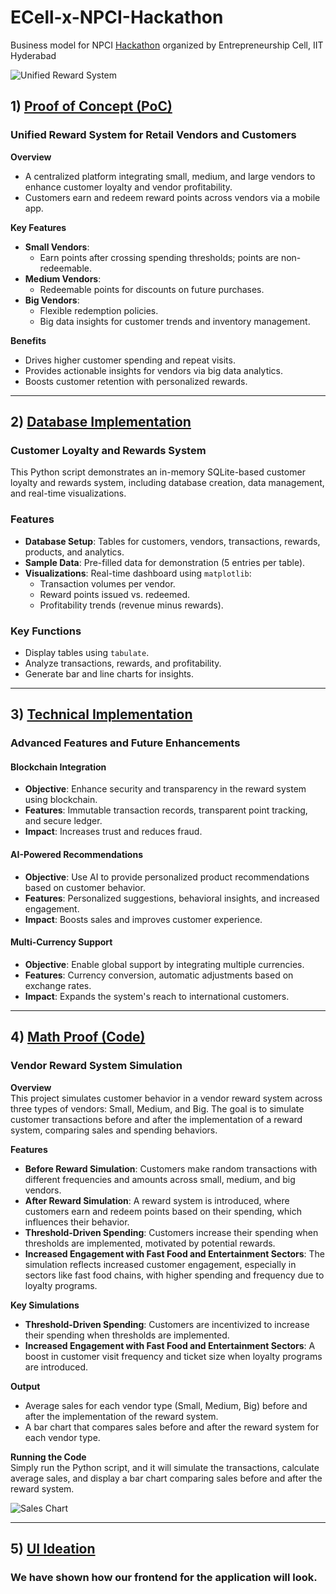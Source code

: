 # ECell-x-NPCI-Hackathon  
Business model for NPCI [Hackathon](https://hackathon.ecelliith.org.in/dashboard/portal) organized by Entrepreneurship Cell, IIT Hyderabad  

![Unified Reward System](Unified_Reward_System.png)

## 1) [Proof of Concept (PoC)](https://github.com/AsitDesai/ECell-x-NPCI-Hackathon/blob/main/Proof%20of%20Concept.pdf)  

### Unified Reward System for Retail Vendors and Customers  

**Overview**  
- A centralized platform integrating small, medium, and large vendors to enhance customer loyalty and vendor profitability.  
- Customers earn and redeem reward points across vendors via a mobile app.

**Key Features**  
- **Small Vendors**:  
  - Earn points after crossing spending thresholds; points are non-redeemable.  
- **Medium Vendors**:  
  - Redeemable points for discounts on future purchases.  
- **Big Vendors**:  
  - Flexible redemption policies.  
  - Big data insights for customer trends and inventory management.

**Benefits**  
- Drives higher customer spending and repeat visits.  
- Provides actionable insights for vendors via big data analytics.  
- Boosts customer retention with personalized rewards.

---

## 2) [Database Implementation](https://github.com/AsitDesai/ECell-x-NPCI-Hackathon/tree/main/database_implementation)  

### Customer Loyalty and Rewards System  

This Python script demonstrates an in-memory SQLite-based customer loyalty and rewards system, including database creation, data management, and real-time visualizations.  

### Features  
- **Database Setup**: Tables for customers, vendors, transactions, rewards, products, and analytics.  
- **Sample Data**: Pre-filled data for demonstration (5 entries per table).  
- **Visualizations**: Real-time dashboard using `matplotlib`:  
  - Transaction volumes per vendor.  
  - Reward points issued vs. redeemed.  
  - Profitability trends (revenue minus rewards).  

### Key Functions  
- Display tables using `tabulate`.  
- Analyze transactions, rewards, and profitability.  
- Generate bar and line charts for insights.

---

## 3) [Technical Implementation](https://github.com/AsitDesai/ECell-x-NPCI-Hackathon/blob/main/Technical%20Implementation.pdf)  

### Advanced Features and Future Enhancements  

#### Blockchain Integration  
- **Objective**: Enhance security and transparency in the reward system using blockchain.  
- **Features**: Immutable transaction records, transparent point tracking, and secure ledger.  
- **Impact**: Increases trust and reduces fraud.

#### AI-Powered Recommendations  
- **Objective**: Use AI to provide personalized product recommendations based on customer behavior.  
- **Features**: Personalized suggestions, behavioral insights, and increased engagement.  
- **Impact**: Boosts sales and improves customer experience.

#### Multi-Currency Support  
- **Objective**: Enable global support by integrating multiple currencies.  
- **Features**: Currency conversion, automatic adjustments based on exchange rates.  
- **Impact**: Expands the system's reach to international customers.

---

## 4) [Math Proof (Code)](https://github.com/AsitDesai/ECell-x-NPCI-Hackathon/blob/main/math_proof.py)  

### Vendor Reward System Simulation  

**Overview**  
This project simulates customer behavior in a vendor reward system across three types of vendors: Small, Medium, and Big. The goal is to simulate customer transactions before and after the implementation of a reward system, comparing sales and spending behaviors.

**Features**  
- **Before Reward Simulation**: Customers make random transactions with different frequencies and amounts across small, medium, and big vendors.  
- **After Reward Simulation**: A reward system is introduced, where customers earn and redeem points based on their spending, which influences their behavior.  
- **Threshold-Driven Spending**: Customers increase their spending when thresholds are implemented, motivated by potential rewards.  
- **Increased Engagement with Fast Food and Entertainment Sectors**: The simulation reflects increased customer engagement, especially in sectors like fast food chains, with higher spending and frequency due to loyalty programs.

**Key Simulations**  
- **Threshold-Driven Spending**: Customers are incentivized to increase their spending when thresholds are implemented.  
- **Increased Engagement with Fast Food and Entertainment Sectors**: A boost in customer visit frequency and ticket size when loyalty programs are introduced.

**Output**  
- Average sales for each vendor type (Small, Medium, Big) before and after the implementation of the reward system.  
- A bar chart that compares sales before and after the reward system for each vendor type.

**Running the Code**  
Simply run the Python script, and it will simulate the transactions, calculate average sales, and display a bar chart comparing sales before and after the reward system.

![Sales Chart](sales_graph.png)

---

## 5) [UI Ideation](https://github.com/AsitDesai/ECell-x-NPCI-Hackathon/blob/main/UI%20ideation.pdf)  

### We have shown how our frontend for the application will look.
